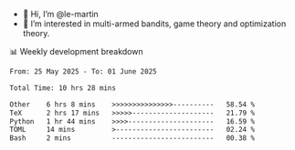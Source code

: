 - 👋 Hi, I’m @le-martin
- 👀 I’m interested in multi-armed bandits, game theory and optimization theory.
<!---- 💞️ I’m looking to collaborate on ...
- 📫 How to reach me ...-->

<!---
Tutorial for using WakaTime stats in GitHub profile: https://github.com/athul/waka-readme
-->

📊 Weekly development breakdown
<!--START_SECTION:waka-->

```txt
From: 25 May 2025 - To: 01 June 2025

Total Time: 10 hrs 28 mins

Other    6 hrs 8 mins    >>>>>>>>>>>>>>>----------   58.54 %
TeX      2 hrs 17 mins   >>>>>--------------------   21.79 %
Python   1 hr 44 mins    >>>>---------------------   16.59 %
TOML     14 mins         >------------------------   02.24 %
Bash     2 mins          -------------------------   00.38 %
```

<!--END_SECTION:waka-->

<!---
le-martin/le-martin is a ✨ special ✨ repository because its `README.md` (this file) appears on your GitHub profile.
You can click the Preview link to take a look at your changes.
--->
